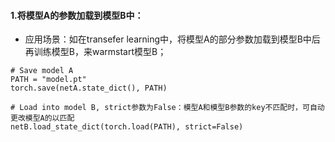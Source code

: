 #### 1.将模型A的参数加载到模型B中：
+ 应用场景：如在transefer learning中，将模型A的部分参数加载到模型B中后再训练模型B，来warmstart模型B；  
```
# Save model A
PATH = "model.pt"
torch.save(netA.state_dict(), PATH)

# Load into model B, strict参数为False：模型A和模型B参数的key不匹配时，可自动更改模型A的以匹配
netB.load_state_dict(torch.load(PATH), strict=False)
```





